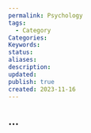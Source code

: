 ```yaml
---
permalink: Psychology
tags:
  - Category
Categories: 
Keywords: 
status: 
aliases: 
description: 
updated: 
publish: true
created: 2023-11-16
---
```



## ...